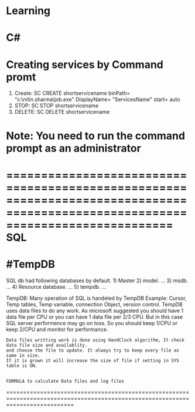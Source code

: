 Learning
================================================================================================================================
C# 
================================================================================================================================

Creating services by Command promt
================================================================================================================================

1) Create: SC CREATE shortservicename binPath= "c:\nitin.sharma\job.exe" DisplayName= "ServicesName" start= auto
2) STOP: SC STOP shortservicename
3) DELETE: SC DELETE shortservicename

Note: You need to run the command prompt as an administrator
================================================================================================================================



================================================================================================================================
SQL
================================================================================================================================

#TempDB
================================================================================================================================
SQL db had following databases by default.
	1) Master
	2) model. ...
	3) msdb. ...
	4) Resource database. ...
	5) tempdb. ...
	
TempDB:
	Many operation of SQL is handeled by TempDB 
	Example: Cursor, Temp tables, Temp variable, connection Object, version control.
	TempDB uses data files to do any work. 
	As microsoft suggested you should have 1 data file per CPU or you can have 1 data file per 2/3 CPU. But in this case SQL server performence may go on toss.
	So you should keep 1/CPU or keep 2/CPU and monitor for performance.
	
	Data files writting work is done using HandClock algorithm, It check data file size and availablity. 
	and choose the file to update. It always try to keep every file as same in size.
	If it is grown it will increase the size of file if setting in SYS table is ON.
	
	
	FORMULA to calculate Data files and log files
	


================================================================================================================================
